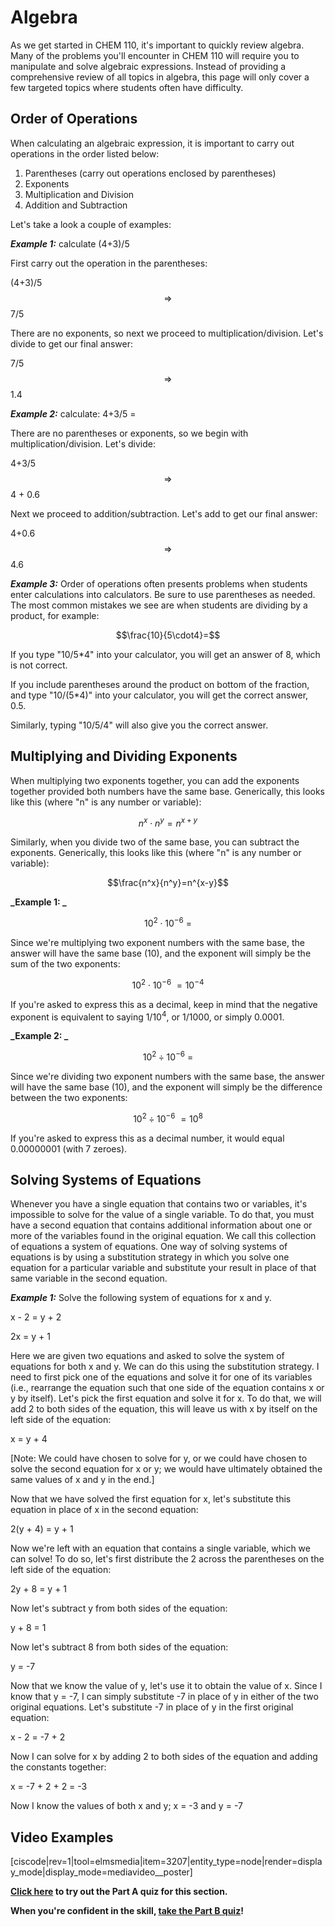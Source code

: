 # Algebra


As we get started in CHEM 110, it's important to quickly review algebra. Many of the problems you'll encounter in CHEM 110 will require you to manipulate and solve algebraic expressions. Instead of providing a comprehensive review of all topics in algebra, this page will only cover a few targeted topics where students often have difficulty.

## Order of Operations

When calculating an algebraic expression, it is important to carry out operations in the order listed below:

1.  Parentheses (carry out operations enclosed by parentheses)
2.  Exponents
3.  Multiplication and Division
4.  Addition and Subtraction

Let's take a look a couple of examples:

**_Example 1:_** calculate (4+3)/5

First carry out the operation in the parentheses:

(4+3)/5 $$\Longrightarrow$$ 7/5

There are no exponents, so next we proceed to multiplication/division. Let's divide to get our final answer:

7/5 $$\Longrightarrow$$ 1.4

**_Example 2:_** calculate: 4+3/5 =

There are no parentheses or exponents, so we begin with multiplication/division. Let's divide:

4+3/5 $$\Longrightarrow$$ 4 + 0.6

Next we proceed to addition/subtraction. Let's add to get our final answer:

4+0.6 $$\Longrightarrow$$ 4.6

**_Example 3:_** Order of operations often presents problems when students enter calculations into calculators. Be sure to use parentheses as needed. The most common mistakes we see are when students are dividing by a product, for example:

$$\frac{10}{5\cdot4}=$$


If you type "10/5*4" into your calculator, you will get an answer of 8, which is not correct.

If you include parentheses around the product on bottom of the fraction, and type "10/(5*4)" into your calculator, you will get the correct answer, 0.5.

Similarly, typing "10/5/4" will also give you the correct answer.


## Multiplying and Dividing Exponents

When multiplying two exponents together, you can add the exponents together provided both numbers have the same base. Generically, this looks like this (where "n" is any number or variable):

$$n^x\cdot n^y=n^{x+y}$$


Similarly, when you divide two of the same base, you can subtract the exponents. Generically, this looks like this (where "n" is any number or variable):

$$\frac{n^x}{n^y}=n^{x-y}$$


**_Example 1: _**

$$10^2\cdot10^{-6}\:=$$

Since we're multiplying two exponent numbers with the same base, the answer will have the same base (10), and the exponent will simply be the sum of the two exponents:

$$10^2\cdot10^{-6}\:=10^{-4}$$


If you're asked to express this as a decimal, keep in mind that the negative exponent is equivalent to saying 1/10<sup>4</sup>, or 1/1000, or simply 0.0001.

**_Example 2: _**

$$10^2\div10^{-6}\:=$$


Since we're dividing two exponent numbers with the same base, the answer will have the same base (10), and the exponent will simply be the difference between the two exponents:

$$10^2\div10^{-6}\:=10^{8}$$


If you're asked to express this as a decimal number, it would equal 0.00000001 (with 7 zeroes).

## Solving Systems of Equations  


Whenever you have a single equation that contains two or variables, it's impossible to solve for the value of a single variable. To do that, you must have a second equation that contains additional information about one or more of the variables found in the original equation. We call this collection of equations a system of equations. One way of solving systems of equations is by using a substitution strategy in which you solve one equation for a particular variable and substitute your result in place of that same variable in the second equation.

**_Example 1:_**
Solve the following system of equations for x and y.

x - 2 = y + 2

2x = y + 1

Here we are given two equations and asked to solve the system of equations for both x and y. We can do this using the substitution strategy. I need to first pick one of the equations and solve it for one of its variables (i.e., rearrange the equation such that one side of the equation contains x or y by itself). Let's pick the first equation and solve it for x. To do that, we will add 2 to both sides of the equation, this will leave us with x by itself on the left side of the equation:

x = y + 4

[Note: We could have chosen to solve for y, or we could have chosen to solve the second equation for x or y; we would have ultimately obtained the same values of x and y in the end.]

Now that we have solved the first equation for x, let's substitute this equation in place of x in the second equation:

2(y + 4) = y + 1

Now we're left with an equation that contains a single variable, which we can solve! To do so, let's first distribute the 2 across the parentheses on the left side of the equation:

2y + 8 = y + 1

Now let's subtract y from both sides of the equation:

y + 8 = 1

Now let's subtract 8 from both sides of the equation:

y = -7

Now that we know the value of y, let's use it to obtain the value of x. Since I know that y = -7, I can simply substitute -7 in place of y in either of the two original equations. Let's substitute -7 in place of y in the first original equation:

x - 2 = -7 + 2

Now I can solve for x by adding 2 to both sides of the equation and adding the constants together:

x = -7 + 2 + 2 = -3

Now I know the values of both x and y; x = -3 and y = -7

## Video Examples

[ciscode|rev=1|tool=elmsmedia|item=3207|entity_type=node|render=display_mode|display_mode=mediavideo__poster]

**[Click here](https://psu.instructure.com/courses/1866869/assignments/9446800 "Algebra Part A") to try out the Part A quiz for this section.**

**When you're confident in the skill, [take the Part B quiz](https://psu.instructure.com/courses/1866869/assignments/9446799 "Algebra Part B")!**